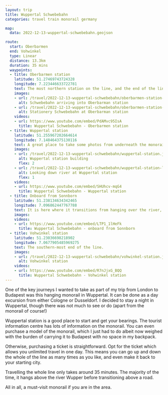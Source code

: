 ```yaml
---
layout: trip
title: Wuppertal Schwebebahn
categories: travel train monorail germany

map:
  data: 2022-12-13-wuppertal-schwebebahn.geojson

route:
  start: Oberbarmen
  end: Vohwinkel
  type: Linear
  distance: 13.3km
  duration: 35 mins
  waypoints:
  - title: Oberbarmen station
    latitude: 51.27469743724328
    longitude: 7.223446633722781
    text: The most northern station on the line, and the end of the line.
    images:
    - url: /travel/2022-12-13-wuppertal-schwebebahn/oberbarmen-station-arrival.jpg
      alt: Schwebebahn arriving into Oberbarman station
    - url: /travel/2022-12-13-wuppertal-schwebebahn/oberbarmen-station-arrived.jpg
      alt: Stationery Schwebebahn at Oberbarman station
    videos:
    - url: https://www.youtube.com/embed/PdAMvc95IsA
      title: Wuppertal Schwebebahn - Oberbarmen station
  - title: Wuppertal station
    latitude: 51.255967202664614
    longitude: 7.148464375130116
    text: A great place to take some photos from underneath the monorail as it comes out of the station.
    images:
    - url: /travel/2022-12-13-wuppertal-schwebebahn/wuppertal-station.jpg
      alt: Wuppertal station building
      flex: 2
    - url: /travel/2022-12-13-wuppertal-schwebebahn/wuppertal-station-looking-down-river.jpg
      alt: Looking down river at Wuppertal station
      flex: 1
    videos:
    - url: https://www.youtube.com/embed/SHUhcv-mqG4
      title: Wuppertal Schwebebahn - Wuppertal station
  - title: Onboard from Sonnborn
    latitude: 51.238134634342465
    longitude: 7.096862447767788
    text: It is here where it transitions from hanging over the river, to above cars and roads. Surreal, but amazing.
    images:
    videos:
    - url: https://www.youtube.com/embed/LTP1_1lHeFk
      title: Wuppertal Schwebebahn - onboard from Sonnborn
  - title: Vohwinkel station
    latitude: 51.23036698218902
    longitude: 7.0677905485969275
    text: The southern-most end of the line.
    images:
    - url: /travel/2022-12-13-wuppertal-schwebebahn/vohwinkel-station.jpg
      alt: Vohwinkel station
    videos:
    - url: https://www.youtube.com/embed/R7nJjxG_BQQ
      title: Wuppertal Schwebebahn - Vohwinkel station
---
```


One of the key journeys I wanted to take as part of my trip from London to Budapest was this hanging monorail in Wuppertal. It can be done as a day excursion from either Cologne or Dusseldorf. I decided to stay a night in Wuppertal, though there was not much to see or do (apart from the monorail of course!)

Wuppertal station is a good place to start and get your bearings. The tourist information centre has lots of information on the monorail. You can even purchase a model of the monorail, which I just had to do albeit now weighed with the burden of carrying it to Budapest with no space in my backpack.

Otherwise, purchasing a ticket is straightforward. Opt for the ticket which allows you unlimited travel in one day. This means you can go up and down the whole of the line as many times as you like, and even make it back to your starting city.

Travelling the whole line only takes around 35 minutes. The majority of the time, it hangs above the river Wupper before transitioning above a road.

All in all, a must-visit monorail if you are in the area.
